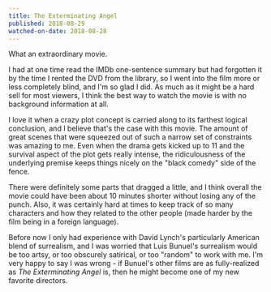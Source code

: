 ```yaml
---
title: The Exterminating Angel
published: 2018-08-29
watched-on-date: 2018-08-28
---
```


What an extraordinary movie.

I had at one time read the IMDb one-sentence summary but had forgotten it by the time I rented the DVD from the library, so I went into the film more or less completely blind, and I'm so glad I did. As much as it might be a hard sell for most viewers, I think the best way to watch the movie is with no background information at all.

I love it when a crazy plot concept is carried along to its farthest logical conclusion, and I believe that's the case with this movie. The amount of great scenes that were squeezed out of such a narrow set of constraints was amazing to me. Even when the drama gets kicked up to 11 and the survival aspect of the plot gets really intense, the ridiculousness of the underlying premise keeps things nicely on the "black comedy" side of the fence.

There were definitely some parts that dragged a little, and I think overall the movie could have been about 10 minutes shorter without losing any of the punch. Also, it was certainly hard at times to keep track of so many characters and how they related to the other people (made harder by the film being in a foreign language).

Before now I only had experience with David Lynch's particularly American blend of surrealism, and I was worried that Luis Bunuel's surrealism would be too artsy, or too obscurely satirical, or too "random" to work with me. I'm very happy to say I was wrong - if Bunuel's other films are as fully-realized as _The Exterminating Angel_ is, then he might become one of my new favorite directors.
